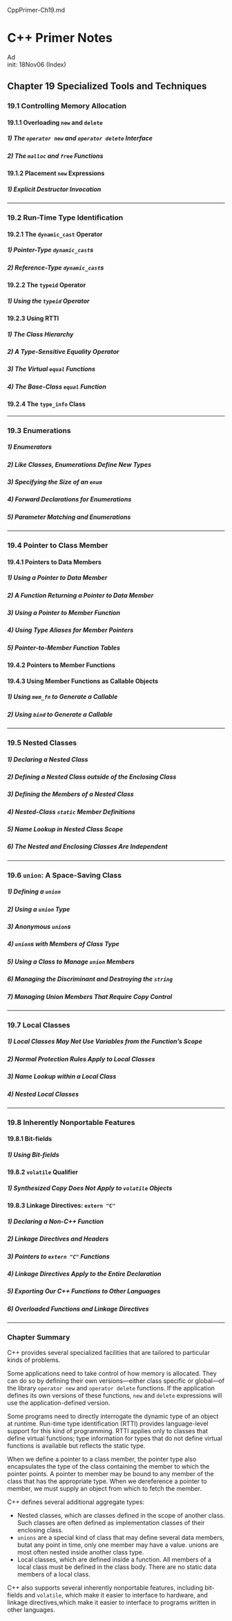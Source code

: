 CppPrimer-Ch19.md

C++ Primer Notes
================================================================================

Ad  
init: 18Nov06 (Index)

Chapter 19 Specialized Tools and Techniques
--------------------------------------------------------------------------------

### 19.1 Controlling Memory Allocation

#### 19.1.1 Overloading `new` and `delete`

##### 1) The `operator new` and `operator delete` Interface

##### 2) The `malloc` and `free` Functions

#### 19.1.2 Placement `new` Expressions

##### 1) Explicit Destructor Invocation

--------------------------------------------------------------------------------

### 19.2 Run-Time Type Identification

#### 19.2.1 The `dynamic_cast` Operator

##### 1) Pointer-Type `dynamic_cast`s

##### 2) Reference-Type `dynamic_cast`s

#### 19.2.2 The `typeid` Operator

##### 1) Using the `typeid` Operator

#### 19.2.3 Using RTTI

##### 1) The Class Hierarchy

##### 2) A Type-Sensitive Equality Operator

##### 3) The Virtual `equal` Functions

##### 4) The Base-Class `equal` Function

#### 19.2.4 The `type_info` Class

--------------------------------------------------------------------------------

### 19.3 Enumerations

##### 1) Enumerators

##### 2) Like Classes, Enumerations Define New Types

##### 3) Specifying the Size of an `enum`

##### 4) Forward Declarations for Enumerations

##### 5) Parameter Matching and Enumerations

--------------------------------------------------------------------------------

### 19.4 Pointer to Class Member

#### 19.4.1 Pointers to Data Members

##### 1) Using a Pointer to Data Member

##### 2) A Function Returning a Pointer to Data Member

##### 3) Using a Pointer to Member Function

##### 4) Using Type Aliases for Member Pointers

##### 5) Pointer-to-Member Function Tables

#### 19.4.2 Pointers to Member Functions

#### 19.4.3 Using Member Functions as Callable Objects

##### 1) Using `mem_fn` to Generate a Callable

##### 2) Using `bind` to Generate a Callable

--------------------------------------------------------------------------------

### 19.5 Nested Classes

##### 1) Declaring a Nested Class

##### 2) Defining a Nested Class outside of the Enclosing Class

##### 3) Defining the Members of a Nested Class

##### 4) Nested-Class `static` Member Definitions

##### 5) Name Lookup in Nested Class Scope

##### 6) The Nested and Enclosing Classes Are Independent

--------------------------------------------------------------------------------

### 19.6 `union`: A Space-Saving Class

##### 1) Defining a `union`

##### 2) Using a `union` Type

##### 3) Anonymous `union`s

##### 4) `union`s with Members of Class Type

##### 5) Using a Class to Manage `union` Members

##### 6) Managing the Discriminant and Destroying the `string`

##### 7) Managing Union Members That Require Copy Control

--------------------------------------------------------------------------------

### 19.7 Local Classes

##### 1) Local Classes May Not Use Variables from the Function’s Scope

##### 2) Normal Protection Rules Apply to Local Classes

##### 3) Name Lookup within a Local Class

##### 4) Nested Local Classes

--------------------------------------------------------------------------------

### 19.8 Inherently Nonportable Features

#### 19.8.1 Bit-fields

##### 1) Using Bit-fields

#### 19.8.2 `volatile` Qualifier

##### 1) Synthesized Copy Does Not Apply to `volatile` Objects

#### 19.8.3 Linkage Directives: `extern "C"`

##### 1) Declaring a Non-C++ Function

##### 2) Linkage Directives and Headers

##### 3) Pointers to `extern "C"` Functions

##### 4) Linkage Directives Apply to the Entire Declaration

##### 5) Exporting Our C++ Functions to Other Languages

##### 6) Overloaded Functions and Linkage Directives

--------------------------------------------------------------------------------

### Chapter Summary

C++ provides several specialized facilities that are tailored to particular kinds of problems.

Some applications need to take control of how memory is allocated.
They can do so by defining their own versions—either class specific or global—of the library `operator new` and `operator delete` functions.
If the application defines its own versions of these functions, `new` and `delete` expressions will use the application-defined version.

Some programs need to directly interrogate the dynamic type of an object at runtime.
Run-time type identification (RTTI) provides language-level support for this kind of programming.
RTTI applies only to classes that define virtual functions;
type information for types that do not define virtual functions is available but reflects the static type.

When we define a pointer to a class member, the pointer type also encapsulates the type of the class containing the member to which the pointer points.
A pointer to member may be bound to any member of the class that has the appropriate type.
When we dereference a pointer to member, we must supply an object from which to fetch the member.

C++ defines several additional aggregate types:
 - Nested classes, which are classes defined in the scope of another class. Such classes are often defined as implementation classes of their enclosing class.
 - `unions` are a special kind of class that may define several data members, butat any point in time, only one member may have a value. unions are most often nested inside another class type.
 - Local classes, which are defined inside a function. All members of a local class must be defined in the class body. There are no static data members of a local class.

C++ also supports several inherently nonportable features, including bit-fields and `volatile`, which make it easier to interface to hardware, and linkage directives,which make it easier to interface to programs written in other languages.
